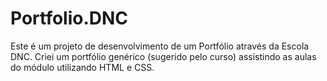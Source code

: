 # Portfolio.DNC
Este é um projeto de desenvolvimento de um Portfólio através da Escola DNC. Criei um portfólio genérico (sugerido pelo curso) assistindo as aulas do módulo utilizando HTML e CSS. 
